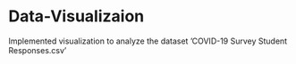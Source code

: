 # Data-Visualizaion
Implemented visualization to analyze the dataset ’COVID-19 Survey Student Responses.csv’
